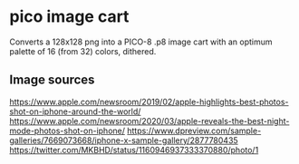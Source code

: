 # pico image cart

Converts a 128x128 png into a PICO-8 .p8 image cart with an optimum palette of 16 (from 32) colors, dithered. 

## Image sources
https://www.apple.com/newsroom/2019/02/apple-highlights-best-photos-shot-on-iphone-around-the-world/
https://www.apple.com/newsroom/2020/03/apple-reveals-the-best-night-mode-photos-shot-on-iphone/
https://www.dpreview.com/sample-galleries/7669073668/iphone-x-sample-gallery/2877780435
https://twitter.com/MKBHD/status/1160946937333370880/photo/1
